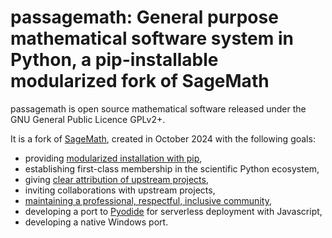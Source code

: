passagemath: General purpose mathematical software system in Python, a pip-installable modularized fork of SageMath
===================================================================================================================

passagemath is open source mathematical software released under the GNU General Public
Licence GPLv2+.

It is a fork of [SageMath](https://www.sagemath.org/), created in October 2024 with the following goals:

* providing [modularized installation with pip](https://github.com/sagemath/sage/issues/29705),
* establishing first-class membership in the scientific Python ecosystem,
* giving [clear attribution of upstream projects](https://groups.google.com/g/sage-devel/c/6HO1HEtL1Fs/m/G002rPGpAAAJ),
* inviting collaborations with upstream projects,
* [maintaining a professional, respectful, inclusive community](https://groups.google.com/g/sage-devel/c/xBzaINHWwUQ/m/Tq17YRqOAAAJ),
* developing a port to [Pyodide](https://pyodide.org/en/stable/) for serverless deployment with Javascript,
* developing a native Windows port.
